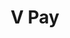 ---
title: 'V Pay'
weight: 50
meta_title: "Payment methods V Pay - MultiSafepay Documentation Center"
meta_description: "In the MultiSafepay Documentation Center all relevant information regarding our Plugins and API. As well as Support pages for Payment Method, Tools and General Questions. You can also find the contact details of our Support Team and Integration Team."
layout: 'paymentdetail'
logo: '/logo/Payment_methods/VPay.svg' 
short_description: 'Accept debit card payments throughout Europe with V Pay'
---